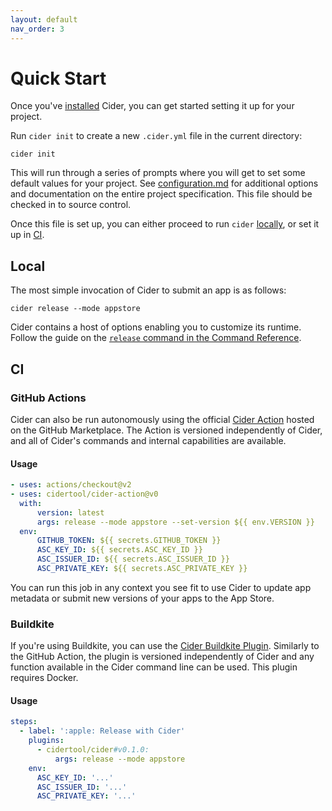 ```yaml
---
layout: default
nav_order: 3
---
```


# Quick Start

Once you've [installed](../install) Cider, you can get started setting it up for your project.

Run `cider init` to create a new `.cider.yml` file in the current directory:

```shell
cider init
```

This will run through a series of prompts where you will get to set some default values for your project. See [configuration.md](./configuration.md) for additional options and documentation on the entire project specification. This file should be checked in to source control.

Once this file is set up, you can either proceed to run `cider` [locally](#local), or set it up in [CI](#ci).

## Local

The most simple invocation of Cider to submit an app is as follows:

```
cider release --mode appstore
```

Cider contains a host of options enabling you to customize its runtime. Follow the guide on the [`release` command in the Command Reference](../commands#release).

## CI

### GitHub Actions

Cider can also be run autonomously using the official [Cider Action](https://github.com/marketplace/actions/cider-action) hosted on the GitHub Marketplace. The Action is versioned independently of Cider, and all of Cider's commands and internal capabilities are available. 

#### Usage

```yaml
- uses: actions/checkout@v2
- uses: cidertool/cider-action@v0
  with:
      version: latest
      args: release --mode appstore --set-version ${{ env.VERSION }}
  env:
      GITHUB_TOKEN: ${{ secrets.GITHUB_TOKEN }}
      ASC_KEY_ID: ${{ secrets.ASC_KEY_ID }}
      ASC_ISSUER_ID: ${{ secrets.ASC_ISSUER_ID }}
      ASC_PRIVATE_KEY: ${{ secrets.ASC_PRIVATE_KEY }}
```

You can run this job in any context you see fit to use Cider to update app metadata or submit new versions of your apps to the App Store.

### Buildkite

If you're using Buildkite, you can use the [Cider Buildkite Plugin](https://github.com/cidertool/cider-buildkite-plugin). Similarly to the GitHub Action, the plugin is versioned independently of Cider and any function available in the Cider command line can be used. This plugin requires Docker. 

#### Usage

```yaml
steps:
  - label: ':apple: Release with Cider'
    plugins:
      - cidertool/cider#v0.1.0:
          args: release --mode appstore
    env:
      ASC_KEY_ID: '...'
      ASC_ISSUER_ID: '...'
      ASC_PRIVATE_KEY: '...'
```
